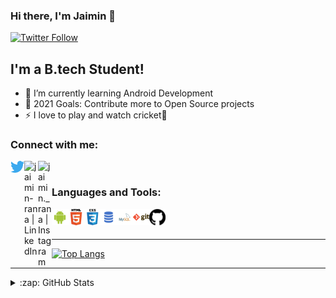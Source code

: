 ### Hi there, I'm Jaimin 👋

[![Twitter Follow](https://img.shields.io/twitter/follow/ItzJaiminRana?color=1DA1F2&logo=twitter&style=for-the-badge)](https://twitter.com/intent/follow?original_referer=https%3A%2F%2Fgithub.com%2FItzJaiminRana&screen_name=ItzJaiminRana)

## I'm a B.tech Student!

- 🌱 I’m currently learning Android Development
- 🥅 2021 Goals: Contribute more to Open Source projects
- ⚡ I love to play and watch cricket🏏

### Connect with me:

[<img align="left" alt="ItzJaiminRana | Twitter" width="22px" src="./logo/twitter.svg" />][twitter]
[<img align="left" alt="jaimin-rana | LinkedIn" width="22px" src="https://cdn.jsdelivr.net/npm/simple-icons@v3/icons/linkedin.svg" />][linkedin]
[<img align="left" alt="jaimin._rana | Instagram" width="22px" src="https://cdn.jsdelivr.net/npm/simple-icons@v3/icons/instagram.svg" />][instagram]

<br />

### Languages and Tools:

<img align="left" alt="Android Studio" width="26px" src="./logo/android.svg" />
<img align="left" alt="HTML5" width="26px" src="https://raw.githubusercontent.com/github/explore/80688e429a7d4ef2fca1e82350fe8e3517d3494d/topics/html/html.png" />
<img align="left" alt="CSS3" width="26px" src="https://raw.githubusercontent.com/github/explore/80688e429a7d4ef2fca1e82350fe8e3517d3494d/topics/css/css.png" />
<img align="left" alt="SQL" width="26px" src="https://raw.githubusercontent.com/github/explore/80688e429a7d4ef2fca1e82350fe8e3517d3494d/topics/sql/sql.png" />
<img align="left" alt="MySQL" width="26px" src="https://raw.githubusercontent.com/github/explore/80688e429a7d4ef2fca1e82350fe8e3517d3494d/topics/mysql/mysql.png" />
<img align="left" alt="Git" width="26px" src="https://raw.githubusercontent.com/github/explore/80688e429a7d4ef2fca1e82350fe8e3517d3494d/topics/git/git.png" />
<img align="left" alt="GitHub" width="26px" src="./logo/github-logo.svg" />
<br />
<br />

---

[![Top Langs](https://github-readme-stats.vercel.app/api/top-langs/?username=JaiminRana01&layout=compact)](https://github.com/JaiminRana01/JaiminRana01)

---

<details>
  <summary>:zap: GitHub Stats</summary>

  <img align="left" alt="Jaimin Rana's GitHub Stats" src="https://github-readme-stats.vercel.app/api?username=JaiminRana01&hide=issues,contribs&count_private=true&show_icons=true&theme=yeblu&bg_color=000" /> 

</details>

[twitter]: https://twitter.com/ItzJaiminRana
[instagram]: https://instagram.com/jaimin._rana
[linkedin]: https://linkedin.com/in/jaimin-rana
